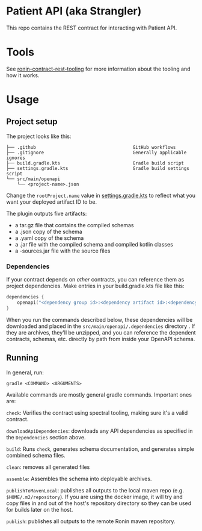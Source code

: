 # Patient API (aka Strangler)

This repo contains the REST contract for interacting with Patient API.

# Tools

See [ronin-contract-rest-tooling](https://github.com/projectronin/ronin-gradle/blob/main/gradle-plugins/ronin-contract-openapi-plugin) for more information about the tooling and how it works.

# Usage

## Project setup

The project looks like this:

```
├── .github                                    GitHub workflows
├── .gitignore                                 Generally applicable ignores
├── build.gradle.kts                           Gradle build script
├── settings.gradle.kts                        Gradle build settings script
└── src/main/openapi
    └── <project-name>.json
```

Change the `rootProject.name` value in [settings.gradle.kts](settings.gradle.kts) to reflect what you want your deployed artifact ID to be.

The plugin outputs five artifacts:
- a tar.gz file that contains the compiled schemas
- a .json copy of the schema
- a .yaml copy of the schema
- a .jar file with the compiled schema and compiled kotlin classes
- a -sources.jar file with the source files

### Dependencies

If your contract depends on _other_ contracts, you can reference them as project dependencies.  Make entries in your build.gradle.kts file like this:

```kotlin
dependencies {
    openapi("<dependency group id>:<dependency artifact id>:<dependency version>")
}
```

When you run the commands described below, these dependencies will be downloaded and placed in the `src/main/openapi/.dependencies` directory .  If they
are archives, they'll be unzipped, and you can reference the dependent contracts, schemas, etc. directly by path from inside your OpenAPI schema.

## Running

In general, run:

`gradle <COMMAND> <ARGUMENTS>`

Available commands are mostly general gradle commands.  Important ones are:

`check`: Verifies the contract using spectral tooling, making sure it's a valid contract.

`downloadApiDependencies`: downloads any API dependencies as specified in the `Dependencies` section above.

`build`: Runs `check`, generates schema documentation, and generates simple combined schema files.

`clean`: removes all generated files

`assemble`: Assembles the schema into deployable archives.

`publishToMavenLocal`: publishes all outputs to the local maven repo (e.g. `$HOME/.m2/repository`).  If you are using the docker image, it will try and
copy files in and out of the host's repository directory so they can be used for builds later on the host.

`publish`: publishes all outputs to the remote Ronin maven repository.
